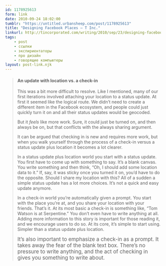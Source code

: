```yaml
---
id: 1178925613
form: link
date: 2010-09-24 18:02:00
tumblr: "https://untitled.urbansheep.com/post/1178925613"
title: "Designing Facebook Places — T Inc."
linkurl: http://tincorporated.com/writing/2010/sep/23/designing-facebook-places/
tags:
    - post
    - ссылки
    - экспириентаторы
    - про дизайн
    - говорящие компьютеры
layout: post-link.njk
---
```

<blockquote>
<h4>An update with location vs. a&nbsp;check-in</h4>
<p>This was a bit more difficult to resolve. Like I mentioned, many of our first iterations involved attaching your location to a status update. At first it seemed like the logical route. We didn’t need to create a different item in the Facebook ecosystem, and people could just quickly turn it on and all their status updates would be&nbsp;geocoded.</p>
<p>But it <em>feels</em> like more work. Sure, it could just be turned on, and then always be on, but that conflicts with the always sharing&nbsp;argument. </p>
<p>It can be argued that checking in is new and requires more work, but when you walk yourself through the process of a check-in versus a status update plus location it becomes a lot&nbsp;clearer.</p>
<p>In a status update plus location world you start with a status update. You first have to come up with something to say. It’s a blank canvas. You write something and then think, “Oh, I should add some location data to it.” If, say, it was sticky once you turned it on, you’d have to do the opposite. Should I share my location with this? All of a sudden a simple status update has a lot more choices. It’s not a quick and easy update&nbsp;anymore.</p>

<p>In a check-in world you’re automatically given a prompt. You start with the place you’re at, and you share your location with your friends. That’s it. At its most basic a check-in is something like, “Tom Watson is at Serpentine.” You don’t even have to write anything at all. Adding more information to this story is important for those reading it, and we encourage users to do so. At its core, it’s simple to start using. Simpler than a status update plus&nbsp;location.</p>
<p><big>It’s also important to emphasize a check-in as a prompt. It takes away the fear of the blank text box. There’s no pressure to write anything, and the act of checking in gives you something to write&nbsp;about.</big></p>
</blockquote>
